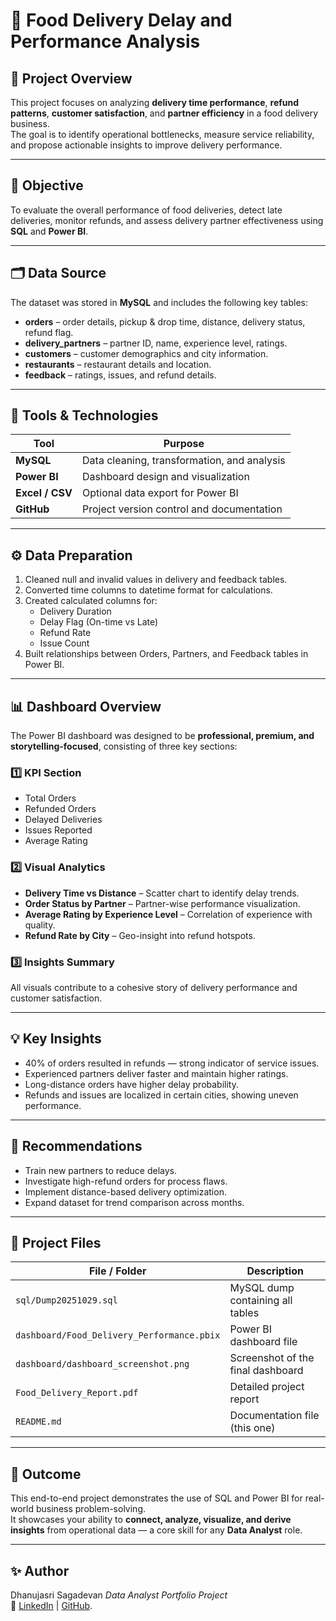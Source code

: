# 🍔 Food Delivery Delay and Performance Analysis

## 📘 Project Overview
This project focuses on analyzing **delivery time performance**, **refund patterns**, **customer satisfaction**, and **partner efficiency** in a food delivery business.  
The goal is to identify operational bottlenecks, measure service reliability, and propose actionable insights to improve delivery performance.

---

## 🎯 Objective
To evaluate the overall performance of food deliveries, detect late deliveries, monitor refunds, and assess delivery partner effectiveness using **SQL** and **Power BI**.

---

## 🗂️ Data Source
The dataset was stored in **MySQL** and includes the following key tables:
- **orders** – order details, pickup & drop time, distance, delivery status, refund flag.  
- **delivery_partners** – partner ID, name, experience level, ratings.  
- **customers** – customer demographics and city information.  
- **restaurants** – restaurant details and location.  
- **feedback** – ratings, issues, and refund details.

---

## 🧰 Tools & Technologies
| Tool | Purpose |
|------|----------|
| **MySQL** | Data cleaning, transformation, and analysis |
| **Power BI** | Dashboard design and visualization |
| **Excel / CSV** | Optional data export for Power BI |
| **GitHub** | Project version control and documentation |

---

## ⚙️ Data Preparation
1. Cleaned null and invalid values in delivery and feedback tables.  
2. Converted time columns to datetime format for calculations.  
3. Created calculated columns for:
   - Delivery Duration  
   - Delay Flag (On-time vs Late)  
   - Refund Rate  
   - Issue Count  
4. Built relationships between Orders, Partners, and Feedback tables in Power BI.

---

## 📊 Dashboard Overview
The Power BI dashboard was designed to be **professional, premium, and storytelling-focused**, consisting of three key sections:

### 1️⃣ KPI Section
- Total Orders  
- Refunded Orders  
- Delayed Deliveries  
- Issues Reported  
- Average Rating  

### 2️⃣ Visual Analytics
- **Delivery Time vs Distance** – Scatter chart to identify delay trends.  
- **Order Status by Partner** – Partner-wise performance visualization.  
- **Average Rating by Experience Level** – Correlation of experience with quality.  
- **Refund Rate by City** – Geo-insight into refund hotspots.

### 3️⃣ Insights Summary
All visuals contribute to a cohesive story of delivery performance and customer satisfaction.

---

## 💡 Key Insights
- 40% of orders resulted in refunds — strong indicator of service issues.  
- Experienced partners deliver faster and maintain higher ratings.  
- Long-distance orders have higher delay probability.  
- Refunds and issues are localized in certain cities, showing uneven performance.

---

## 🧩 Recommendations
- Train new partners to reduce delays.  
- Investigate high-refund orders for process flaws.  
- Implement distance-based delivery optimization.  
- Expand dataset for trend comparison across months.

---

## 🧾 Project Files
| File / Folder | Description |
|----------------|-------------|
| `sql/Dump20251029.sql` | MySQL dump containing all tables |
| `dashboard/Food_Delivery_Performance.pbix` | Power BI dashboard file |
| `dashboard/dashboard_screenshot.png` | Screenshot of the final dashboard |
| `Food_Delivery_Report.pdf` | Detailed project report |
| `README.md` | Documentation file (this one) |

---

## 🏁 Outcome
This end-to-end project demonstrates the use of SQL and Power BI for real-world business problem-solving.  
It showcases your ability to **connect, analyze, visualize, and derive insights** from operational data — a core skill for any **Data Analyst** role.


---

## ✨ Author
Dhanujasri Sagadevan 
_Data Analyst Portfolio Project_  
🔗 [LinkedIn](https://www.linkedin.com/in/dhanujasri/) | [GitHub](https://github.com/Sri-1801/).
